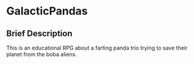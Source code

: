 # GalacticPandas

## Brief Description
This is an educational RPG about a farting panda trio trying to save their planet from the boba aliens.
